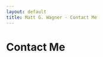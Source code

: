 ```yaml
---
layout: default
title: Matt G. Wagner - Contact Me
---
```


# Contact Me

<!-- Calendly inline widget begin -->
<div class="calendly-inline-widget" data-url="https://calendly.com/mattgwagner" style="min-width:320px;height:580px;"></div>
<script type="text/javascript" src="https://assets.calendly.com/assets/external/widget.js"></script>
<!-- Calendly inline widget end -->
